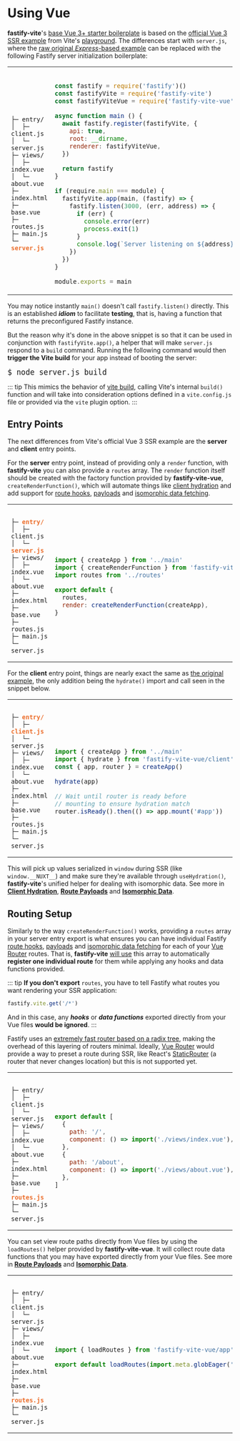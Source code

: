 
# Using Vue

<b>fastify-vite</b>'s 
[base Vue 3+ starter boilerplate](...) is based on the [official Vue 3 SSR example][ssr-vue] from Vite's [playground][playground]. The differences start with `server.js`, where the [raw original _Express_-based example][vue-server.js] can be replaced with the following Fastify server initialization boilerplate:

[vue-server.js]: https://github.com/vitejs/vite/blob/main/packages/playground/ssr-vue/server.js
[ssr-vue]: https://github.com/vitejs/vite/tree/main/packages/playground/ssr-vue
[playground]: https://github.com/vitejs/vite/tree/main/packages/playground

<table class="infotable">
<tr>
<td style="width: 20%">
<div class="language-"><pre><code>
├─ entry/
│  ├─ client.js
│  └─ server.js
├─ views/
│  ├─ index.vue
│  └─ about.vue
├─ index.html
├─ base.vue
├─ routes.js
├─ main.js
└─ <b style="color: #ec6f2d">server.js</b>
</code></pre></div>
</td>
<td>

```js

const fastify = require('fastify')()
const fastifyVite = require('fastify-vite')
const fastifyViteVue = require('fastify-vite-vue')

async function main () {
  await fastify.register(fastifyVite, {
    api: true,
    root: __dirname,
    renderer: fastifyViteVue,
  })

  return fastify
}

if (require.main === module) {
  fastifyVite.app(main, (fastify) => {
    fastify.listen(3000, (err, address) => {
      if (err) {
        console.error(err)
        process.exit(1)
      }
      console.log(`Server listening on ${address}`)
    })
  })
}

module.exports = main
```

</td>
</tr>
</table>

You may notice instantly `main()` doesn't call `fastify.listen()` directly. This is an established <b>_idiom_</b> to facilitate <b>testing</b>, that is, having a function that returns the preconfigured Fastify instance.

But the reason why it's done in the above snippet is so that it can be used in conjunction with `fastifyVite.app()`, a helper that will make `server.js` respond to a `build` command. Running the following command would then <b>trigger the Vite build</b> for your app instead of booting the server:

<code style="font-size: 1.2em">$ node server.js build</code>

::: tip
This mimics the behavior of [vite build](), calling Vite's internal `build()` function and will take into consideration options defined in a `vite.config.js` file or provided via the `vite` plugin option.
:::

## Entry Points 

The next differences from Vite's official Vue 3 SSR example are the <b>server</b> and <b>client</b> entry points.

For the <b>server</b> entry point, instead of providing only a `render` function, with <b>fastify-vite</b> you can also provide a `routes` array. The `render` function itself should be created with the factory function provided by <b>fastify-vite-vue</b>, `createRenderFunction()`, which will automate things like [client hydration]() and add support for [route hooks](), [payloads]() and [isomorphic data fetching]().

[server-entry-point]: https://github.com/vitejs/vite/blob/main/packages/playground/ssr-vue/src/entry-server.js 

<table class="infotable">
<tr>
<td style="width: 20%">
<div class="language-"><pre><code>
├─ <b style="color: #ec6f2d">entry/</b>
│  ├─ client.js
│  └─ <b style="color: #ec6f2d">server.js</b>
├─ views/
│  ├─ index.vue
│  └─ about.vue
├─ index.html
├─ base.vue
├─ routes.js
├─ main.js
└─ server.js
</code></pre></div>
</td>
<td>

```js

import { createApp } from '../main'
import { createRenderFunction } from 'fastify-vite-vue/server'
import routes from '../routes'

export default {
  routes,
  render: createRenderFunction(createApp),
}
```

</td>
</tr>
</table>

For the <b>client</b> entry point, things are nearly exact the same as [the original example][client-entry-point], the only addition being the `hydrate()` import and call seen in the snippet below. 

[client-entry-point]: https://github.com/vitejs/vite/blob/main/packages/playground/ssr-vue/src/entry-client.js 

<table class="infotable">
<tr>
<td style="width: 20%">
<div class="language-"><pre><code>
├─ <b style="color: #ec6f2d">entry/</b>
│  ├─ <b style="color: #ec6f2d">client.js</b>
│  └─ server.js
├─ views/
│  ├─ index.vue
│  └─ about.vue
├─ index.html
├─ base.vue
├─ routes.js
├─ main.js
└─ server.js
</code></pre></div>
</td>
<td>

```js

import { createApp } from '../main'
import { hydrate } from 'fastify-vite-vue/client'
const { app, router } = createApp()

hydrate(app)

// Wait until router is ready before 
// mounting to ensure hydration match
router.isReady().then(() => app.mount('#app'))
```

</td>
</tr>
</table>

This will pick up values serialized in `window` during SSR (like `window.__NUXT__`) and make sure they're available through `useHydration()`, <b>fastify-vite</b>'s unified helper for dealing with isomorphic data. See more in <b>[Client Hydration]()</b>, <b>[Route Payloads]()</b> and <b>[Isomorphic Data]()</b>. 

## Routing Setup

Similarly to the way `createRenderFunction()` works, providing a `routes` array in your server entry export is what ensures you can have individual Fastify [route hooks](), [payloads]() and [isomorphic data fetching]() for each of your [Vue Router][vue-router] routes. That is, <b>fastify-vite</b> [will use]() this array to automatically <b>register one individual route</b> for them while applying any hooks and data functions provided.

[vue-router]: https://router.vuejs.org/

::: tip
<b>If you don't export</b> `routes`, you have to tell Fastify what routes you want rendering your SSR application:

```js
fastify.vite.get('/*')
```

And in this case, any <b>_hooks_</b> or <b>_data functions_</b> exported directly from your Vue files <b>would be ignored</b>.
:::

Fastify uses an [extremely fast router based on a radix tree][find-my-way], making the overhead of this layering of routers minimal. Ideally, [Vue Router][vue-router] would provide a way to preset a route during SSR, like React's [StaticRouter][static-router] (a router that never changes location) but this is not supported yet.

[find-my-way]: https://github.com/delvedor/find-my-way
[static-router]: https://reactrouter.com/web/api/StaticRouter
[vue-router]: https://next.router.vuejs.org/


<table class="infotable">
<tr>
<td style="width: 20%">
<div class="language-"><pre><code>
├─ entry/
│  ├─ client.js
│  └─ server.js
├─ views/
│  ├─ index.vue
│  └─ about.vue
├─ index.html
├─ base.vue
├─ <b style="color: #ec6f2d">routes.js</b>
├─ main.js
└─ server.js
</code></pre></div>
</td>
<td>

```js
export default [
  {
    path: '/',
    component: () => import('./views/index.vue'),
  },
  {
    path: '/about',
    component: () => import('./views/about.vue'),
  },
]
```

</td>
</tr>
</table>

You can set view route paths directly from Vue files by using the `loadRoutes()` helper provided by <b>fastify-vite-vue</b>. It will collect route data functions that you may have exported directly from your Vue files. See more in <b>[Route Payloads]()</b> and <b>[Isomorphic Data]()</b>. 

<table class="infotable">
<tr>
<td style="width: 20%">
<div class="language-"><pre><code>
├─ entry/
│  ├─ client.js
│  └─ server.js
├─ views/
│  ├─ index.vue
│  └─ about.vue
├─ index.html
├─ base.vue
├─ <b style="color: #ec6f2d">routes.js</b>
├─ main.js
└─ server.js
</code></pre></div>
</td>
<td>

```js

import { loadRoutes } from 'fastify-vite-vue/app'

export default loadRoutes(import.meta.globEager('./views/*.vue'))
```

</td>
</tr>
</table>


